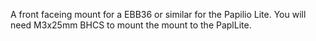A front faceing mount for a EBB36 or similar for the Papilio Lite. You will need M3x25mm BHCS to mount the mount to the PaplLite.
